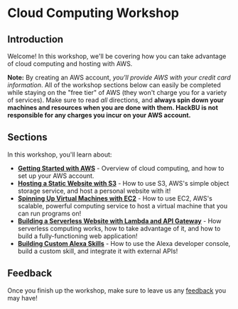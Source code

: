 # Cloud Computing Workshop

## Introduction

Welcome! In this workshop, we'll be covering how you can take advantage of cloud computing and hosting with AWS.

**Note:** By creating an AWS account, *you'll provide AWS with your credit card information*. All of the workshop sections below can easily be completed while staying on the "free tier" of AWS (they won't charge you for a variety of services). Make sure to read *all* directions, and **always spin down your machines and resources when you are done with them. HackBU is not responsible for any charges you incur on your AWS account.**

## Sections

In this workshop, you'll learn about:

 * [**Getting Started with AWS**](https://github.com/HackBinghamton/CloudComputingWorkshop/blob/master/Intro/SettingUpAWS.md) - Overview of cloud computing, and how to set up your AWS account.
 * [**Hosting a Static Website with S3**](https://github.com/HackBinghamton/CloudComputingWorkshop/blob/master/S3/StaticWebsiteUsingS3.md) - How to use S3, AWS's simple object storage service, and host a personal website with it!
 * [**Spinning Up Virtual Machines with EC2**](https://github.com/HackBinghamton/CloudComputingWorkshop/blob/master/EC2/SpinningUpAndShuttingDown.md) - How to use EC2, AWS's scalable, powerful computing service to host a virtual machine that you can run programs on!
 * [**Building a Serverless Website with Lambda and API Gateway**](https://github.com/HackBinghamton/CloudComputingWorkshop/blob/master/Serverless/README.md) - How serverless computing works, how to take advantage of it, and how to build a fully-functioning web application!
 * [**Building Custom Alexa Skills**](https://github.com/HackBinghamton/CloudComputingWorkshop/blob/master/AlexaSkills/README.md) - How to use the Alexa developer console, build a custom skill, and integrate it with external APIs!

## Feedback

Once you finish up the workshop, make sure to leave us any [feedback](https://forms.gle/dAyJgCQupcxNafx39) you may have!
